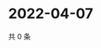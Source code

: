 # 2022-04-07

共 0 条

<!-- BEGIN WEIBO -->
<!-- 最后更新时间 Thu Apr 07 2022 01:14:19 GMT+0800 (China Standard Time) -->

<!-- END WEIBO -->
